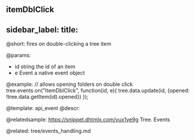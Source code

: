 itemDblClick
---
sidebar_label: 
title: 
---          

@short:
fires on double-clicking a tree item

@params:
- id	string		the id of an item
- e		Event		a native event object

@example:
// allows opening folders on double click
tree.events.on("ItemDblClick", function(id, e){
	tree.data.update(id, {opened: !tree.data.getItem(id).opened})
});


@template: api_event
@descr:

@relatedsample: https://snippet.dhtmlx.com/vux1ye9g	Tree. Events

@related: tree/events_handling.md